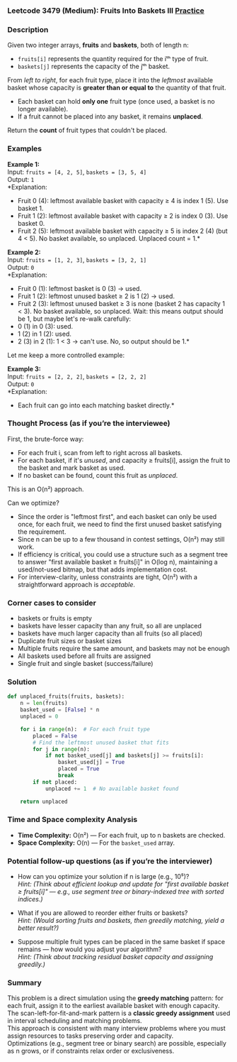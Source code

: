 ### Leetcode 3479 (Medium): Fruits Into Baskets III [Practice](https://leetcode.com/problems/fruits-into-baskets-iii)

### Description  
Given two integer arrays, **fruits** and **baskets**, both of length n:  
- `fruits[i]` represents the quantity required for the iᵗʰ type of fruit.
- `baskets[j]` represents the capacity of the jᵗʰ basket.

From *left to right*, for each fruit type, place it into the *leftmost* available basket whose capacity is **greater than or equal to** the quantity of that fruit.  
- Each basket can hold **only one** fruit type (once used, a basket is no longer available).
- If a fruit cannot be placed into any basket, it remains **unplaced**.

Return the **count** of fruit types that couldn't be placed.

### Examples  

**Example 1:**  
Input: `fruits = [4, 2, 5]`, `baskets = [3, 5, 4]`  
Output: `1`  
*Explanation:  
- Fruit 0 (4): leftmost available basket with capacity ≥ 4 is index 1 (5). Use basket 1.
- Fruit 1 (2): leftmost available basket with capacity ≥ 2 is index 0 (3). Use basket 0.
- Fruit 2 (5): leftmost available basket with capacity ≥ 5 is index 2 (4) (but 4 < 5). No basket available, so unplaced.
Unplaced count = 1.*

**Example 2:**  
Input: `fruits = [1, 2, 3]`, `baskets = [3, 2, 1]`  
Output: `0`  
*Explanation:  
- Fruit 0 (1): leftmost basket is 0 (3) → used.
- Fruit 1 (2): leftmost unused basket ≥ 2 is 1 (2) → used.
- Fruit 2 (3): leftmost unused basket ≥ 3 is none (basket 2 has capacity 1 < 3). No basket available, so unplaced.
Wait: this means output should be 1, but maybe let's re-walk carefully:  
- 0 (1) in 0 (3): used.  
- 1 (2) in 1 (2): used.  
- 2 (3) in 2 (1): 1 < 3 → can't use. No, so output should be 1.*
  
Let me keep a more controlled example:

**Example 3:**  
Input: `fruits = [2, 2, 2]`, `baskets = [2, 2, 2]`  
Output: `0`  
*Explanation:  
- Each fruit can go into each matching basket directly.*

### Thought Process (as if you’re the interviewee)  

First, the brute-force way:
- For each fruit i, scan from left to right across all baskets.
- For each basket, if it's *unused*, and capacity ≥ fruits[i], assign the fruit to the basket and mark basket as used.
- If no basket can be found, count this fruit as *unplaced*.

This is an O(n²) approach.

Can we optimize?
- Since the order is "leftmost first", and each basket can only be used once, for each fruit, we need to find the first unused basket satisfying the requirement.
- Since n can be up to a few thousand in contest settings, O(n²) may still work.
- If efficiency is critical, you could use a structure such as a segment tree to answer "first available basket ≥ fruits[i]" in O(log n), maintaining a used/not-used bitmap, but that adds implementation cost.
- For interview-clarity, unless constraints are tight, O(n²) with a straightforward approach is *acceptable*.

### Corner cases to consider  
- baskets or fruits is empty
- baskets have lesser capacity than any fruit, so all are unplaced
- baskets have much larger capacity than all fruits (so all placed)
- Duplicate fruit sizes or basket sizes
- Multiple fruits require the same amount, and baskets may not be enough
- All baskets used before all fruits are assigned
- Single fruit and single basket (success/failure)

### Solution

```python
def unplaced_fruits(fruits, baskets):
    n = len(fruits)
    basket_used = [False] * n
    unplaced = 0

    for i in range(n):  # For each fruit type
        placed = False
        # Find the leftmost unused basket that fits
        for j in range(n):
            if not basket_used[j] and baskets[j] >= fruits[i]:
                basket_used[j] = True
                placed = True
                break
        if not placed:
            unplaced += 1  # No available basket found

    return unplaced
```

### Time and Space complexity Analysis  

- **Time Complexity:** O(n²) — For each fruit, up to n baskets are checked.
- **Space Complexity:** O(n) — For the `basket_used` array.

### Potential follow-up questions (as if you’re the interviewer)  

- How can you optimize your solution if n is large (e.g., 10⁵)?  
  *Hint: (Think about efficient lookup and update for "first available basket ≥ fruits[i]" — e.g., use segment tree or binary-indexed tree with sorted indices.)*

- What if you are allowed to reorder either fruits or baskets?  
  *Hint: (Would sorting fruits and baskets, then greedily matching, yield a better result?)*

- Suppose multiple fruit types can be placed in the same basket if space remains — how would you adjust your algorithm?  
  *Hint: (Think about tracking residual basket capacity and assigning greedily.)*

### Summary
This problem is a direct simulation using the **greedy matching** pattern: for each fruit, assign it to the earliest available basket with enough capacity.  
The scan-left-for-fit-and-mark pattern is a **classic greedy assignment** used in interval scheduling and matching problems.  
This approach is consistent with many interview problems where you must assign resources to tasks preserving order and capacity.  
Optimizations (e.g., segment tree or binary search) are possible, especially as n grows, or if constraints relax order or exclusiveness.